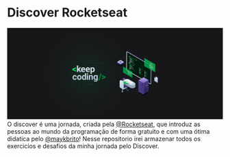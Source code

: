 <h1>Discover Rocketseat</h1>
<img src="/media/imagens/imagem.png" alt="">
<br>
O discover é uma jornada, criada pela <a href="https://www.rocketseat.com.br/">@Rocketseat</a>, que introduz as pessoas ao mundo da programação de forma gratuito e com uma ótima didatica pelo <a href="https://github.com/maykbrito/maykbrito">@maykbrito</a>!
Nesse repositorio irei armazenar todos os exercicios e desafios da minha jornada pelo Discover.
